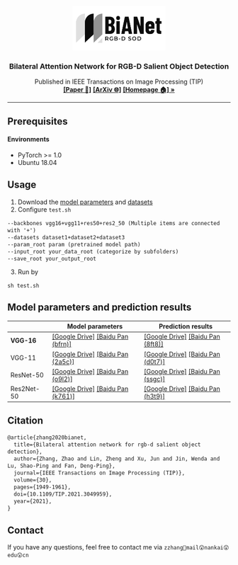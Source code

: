<!-- PROJECT LOGO -->
<br />
<p align="center">
  <a href="https://arxiv.org/abs/2004.14582">
    <img src="imgs/BiANet_logo.png" alt="Logo" width="210" height="100">
  </a>

  <h3 align="center">Bilateral Attention Network for RGB-D Salient Object Detection</h3>
  <p align="center">
    Published in IEEE Transactions on Image Processing (TIP)
    <br />
    <a href="https://ieeexplore.ieee.org/document/9321705?source=authoralert"><strong> [Paper 📄]</strong></a>
    <a href="https://arxiv.org/abs/2004.14582"><strong> [ArXiv 🌐]</strong></a>
    <!-- <a href="https://arxiv.org/abs/2004.14582"><strong> [中译版 🐼]</strong></a> -->
    <a href="http://zhaozhang.net"><strong> [Homepage 🏠] »</strong></a>
    <br />
  </p>
</p>

***
<!-- The official repo of the paper
[Bilateral Attention Network for RGB-D Salient Object Detection](https://ieeexplore.ieee.org/document/9321705?source=authoralert) -->


## Prerequisites
#### Environments
* PyTorch >= 1.0
* Ubuntu 18.04


<!-- USAGE EXAMPLES -->
## Usage
1. Download the [model parameters](#download) and [datasets](http://dpfan.net/d3netbenchmark/)
2. Configure  `test.sh`

``` 
--backbones vgg16+vgg11+res50+res2_50 (Multiple items are connected with '+')
--datasets dataset1+dataset2+dataset3
--param_root param (pretrained model path)
--input_root your_data_root (categorize by subfolders)
--save_root your_output_root
```

3. Run by
```
sh test.sh
```
## <span id="download">Model parameters and prediction results <span>
|   | Model parameters |  Prediction results |
|  ----  | ----  | ----  |
|  **VGG-16**  | [[Google Drive]](https://drive.google.com/file/d/1yfE2-4GH-QJo5JvvJbKRwXgzaRQ5e8h_/view?usp=sharing) [[Baidu Pan (bfrn)]](https://pan.baidu.com/s/1gXkDYUU0wxzM2EjyBoO6Yg) | [[Google Drive]](https://drive.google.com/file/d/1yfE2-4GH-QJo5JvvJbKRwXgzaRQ5e8h_/view?usp=sharing) [[Baidu Pan (8ft8)]](https://pan.baidu.com/s/1J0JgFqqUCW-CM5EbkDUgyw) |
|  VGG-11  | [[Google Drive]](https://drive.google.com/file/d/1TdTvZmPIbPfaX_BYI7dNTUoMI7IVXvFe/view?usp=sharing) [[Baidu Pan (2a5c)]](https://pan.baidu.com/s/1Usr-SNCPZADyISaIXPEZxA) | [[Google Drive]](https://drive.google.com/file/d/14aP1634QFjc0wQu8Unjme0lsmaJtlnFp/view?usp=sharing) [[Baidu Pan (d0t7)]](https://pan.baidu.com/s/1U-7hkmvfN8Pjj0pnC8VLGQ) |
|  ResNet-50  | [[Google Drive]](https://drive.google.com/file/d/13vHFAR44v2bojEJppoB058QV0Vc9-Tm7/view?usp=sharing) [[Baidu Pan (o9l2)]](https://pan.baidu.com/s/1m0p7IN4GB2BWCcoj6kM_lw) | [[Google Drive]](https://drive.google.com/file/d/1E9kNo8PIZ4tbeoluQ0cJctFRKtffM_IY/view?usp=sharing) [[Baidu Pan (ssgc)]](https://pan.baidu.com/s/1cAnx70hZ5tLWEMmZXRlvVQ) |
|  Res2Net-50  | [[Google Drive]](https://drive.google.com/file/d/1DppyXLs_toFi6bM5ZbGWip35BxLGfw4y/view?usp=sharing) [[Baidu Pan (k761)]](https://pan.baidu.com/s/1ycs9SI5bmIKBUbcNsrR7qQ) | [[Google Drive]](https://drive.google.com/file/d/1at-K6DfKNP2Gnao9f0v9agmzADkgt0Ik/view?usp=sharing) [[Baidu Pan (h3t9)]](https://pan.baidu.com/s/1YHVrDEl1-dCHgS2Fuc1Qzw) |

## Citation
```
@article{zhang2020bianet,
  title={Bilateral attention network for rgb-d salient object detection},
  author={Zhang, Zhao and Lin, Zheng and Xu, Jun and Jin, Wenda and Lu, Shao-Ping and Fan, Deng-Ping},
  journal={IEEE Transactions on Image Processing (TIP)},
  volume={30},
  pages={1949-1961},
  doi={10.1109/TIP.2021.3049959},
  year={2021},
}
```

## Contact
If you have any questions, feel free to contact me via `zzhang🥳mail😲nankai😲edu😲cn`
